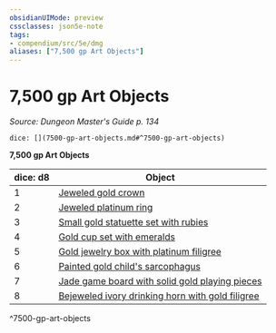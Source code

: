```yaml
---
obsidianUIMode: preview
cssclasses: json5e-note
tags:
- compendium/src/5e/dmg
aliases: ["7,500 gp Art Objects"]
---
```

# 7,500 gp Art Objects
*Source: Dungeon Master's Guide p. 134* 

`dice: [](7500-gp-art-objects.md#^7500-gp-art-objects)`

**7,500 gp Art Objects**

| dice: d8 | Object |
|----------|--------|
| 1 | [Jeweled gold crown](z_compendium/items/jeweled-gold-crown.md) |
| 2 | [Jeweled platinum ring](z_compendium/items/jeweled-platinum-ring.md) |
| 3 | [Small gold statuette set with rubies](z_compendium/items/small-gold-statuette-set-with-rubies.md) |
| 4 | [Gold cup set with emeralds](z_compendium/items/gold-cup-set-with-emeralds.md) |
| 5 | [Gold jewelry box with platinum filigree](z_compendium/items/gold-jewelry-box-with-platinum-filigree.md) |
| 6 | [Painted gold child's sarcophagus](z_compendium/items/painted-gold-childs-sarcophagus.md) |
| 7 | [Jade game board with solid gold playing pieces](z_compendium/items/jade-game-board-with-solid-gold-playing-pieces.md) |
| 8 | [Bejeweled ivory drinking horn with gold filigree](z_compendium/items/bejeweled-ivory-drinking-horn-with-gold-filigree.md) |
^7500-gp-art-objects